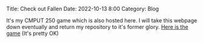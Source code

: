 Title: Check out Fallen
Date: 2022-10-13 8:00
Category: Blog

It's my CMPUT 250 game which is also hosted here. I will take this webpage down eventually and return my repository to it's former glory. <a href="https://MdderUofA.github.io">Here is the game</a> (It's pretty OK)